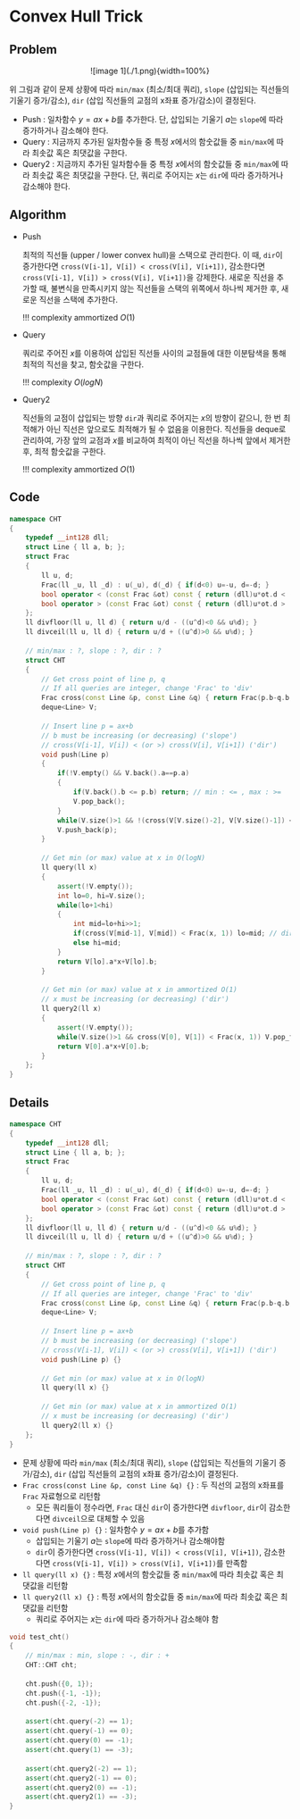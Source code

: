 # Convex Hull Trick

## Problem

<center>
![image 1](./1.png){width=100%}
</center>

위 그림과 같이 문제 상황에 따라 `min/max` (최소/최대 쿼리), `slope` (삽입되는 직선들의 기울기 증가/감소), `dir` (삽입 직선들의 교점의 x좌표 증가/감소)이 결정된다.

- Push : 일차함수 $y=ax+b$를 추가한다.
  단, 삽입되는 기울기 $a$는 `slope`에 따라 증가하거나 감소해야 한다.
- Query : 지금까지 추가된 일차함수들 중 특정 $x$에서의 함숫값들 중 `min/max`에 따라 최솟값 혹은 최댓값을 구한다.
- Query2 : 지금까지 추가된 일차함수들 중 특정 $x$에서의 함숫값들 중 `min/max`에 따라 최솟값 혹은 최댓값을 구한다.
  단, 쿼리로 주어지는 $x$는 `dir`에 따라 증가하거나 감소해야 한다.

## Algorithm

- Push

    최적의 직선들 (upper / lower convex hull)을 스택으로 관리한다.
    이 때, `dir`이 증가한다면 `cross(V[i-1], V[i]) < cross(V[i], V[i+1])`, 감소한다면 `cross(V[i-1], V[i]) > cross(V[i], V[i+1])`을 강제한다.
    새로운 직선을 추가할 때, 불변식을 만족시키지 않는 직선들을 스택의 위쪽에서 하나씩 제거한 후, 새로운 직선을 스택에 추가한다.

    !!! complexity
        ammortized $O(1)$

- Query

    쿼리로 주어진 $x$를 이용하여 삽입된 직선들 사이의 교점들에 대한 이분탐색을 통해 최적의 직선을 찾고, 함숫값을 구한다.
    
    !!! complexity
        $O(logN)$

- Query2

    직선들의 교점이 삽입되는 방향 `dir`과 쿼리로 주어지는 $x$의 방향이 같으니, 한 번 최적해가 아닌 직선은 앞으로도 최적해가 될 수 없음을 이용한다.
    직선들을 deque로 관리하여, 가장 앞의 교점과 $x$를 비교하여 최적이 아닌 직선을 하나씩 앞에서 제거한 후, 최적 함숫값을 구한다.
    
    !!! complexity
        ammortized $O(1)$

## Code

``` cpp linenums="1" title="cht.cpp"
namespace CHT
{
    typedef __int128 dll;
    struct Line { ll a, b; };
    struct Frac
    {
        ll u, d;
        Frac(ll _u, ll _d) : u(_u), d(_d) { if(d<0) u=-u, d=-d; }
        bool operator < (const Frac &ot) const { return (dll)u*ot.d < (dll)ot.u*d; }
        bool operator > (const Frac &ot) const { return (dll)u*ot.d > (dll)ot.u*d; }
    };
    ll divfloor(ll u, ll d) { return u/d - ((u^d)<0 && u%d); }
    ll divceil(ll u, ll d) { return u/d + ((u^d)>0 && u%d); }

    // min/max : ?, slope : ?, dir : ?
    struct CHT
    {
        // Get cross point of line p, q
        // If all queries are integer, change 'Frac' to 'div'
        Frac cross(const Line &p, const Line &q) { return Frac(p.b-q.b, q.a-p.a); } // dir + : divfloor, dir - : divceil
        deque<Line> V;
    
        // Insert line p = ax+b
        // b must be increasing (or decreasing) ('slope')
        // cross(V[i-1], V[i]) < (or >) cross(V[i], V[i+1]) ('dir')
        void push(Line p)
        {
            if(!V.empty() && V.back().a==p.a)
            {
                if(V.back().b <= p.b) return; // min : <= , max : >=
                V.pop_back();
            }
            while(V.size()>1 && !(cross(V[V.size()-2], V[V.size()-1]) < cross(V[V.size()-1], p))) V.pop_back(); // dir + : <, dir - : >
            V.push_back(p);
        }
    
        // Get min (or max) value at x in O(logN)
        ll query(ll x)
        {
            assert(!V.empty());
            int lo=0, hi=V.size();
            while(lo+1<hi)
            {
                int mid=lo+hi>>1;
                if(cross(V[mid-1], V[mid]) < Frac(x, 1)) lo=mid; // dir + : <, dir - : >
                else hi=mid;
            }
            return V[lo].a*x+V[lo].b;
        }
    
        // Get min (or max) value at x in ammortized O(1)
        // x must be increasing (or decreasing) ('dir')
        ll query2(ll x)
        {
            assert(!V.empty());
            while(V.size()>1 && cross(V[0], V[1]) < Frac(x, 1)) V.pop_front(); // dir + : <, dir - : >
            return V[0].a*x+V[0].b;
        }
    };
}
```

## Details

``` cpp linenums="1" title="template"
namespace CHT
{
    typedef __int128 dll;
    struct Line { ll a, b; };
    struct Frac
    {
        ll u, d;
        Frac(ll _u, ll _d) : u(_u), d(_d) { if(d<0) u=-u, d=-d; }
        bool operator < (const Frac &ot) const { return (dll)u*ot.d < (dll)ot.u*d; }
        bool operator > (const Frac &ot) const { return (dll)u*ot.d > (dll)ot.u*d; }
    };
    ll divfloor(ll u, ll d) { return u/d - ((u^d)<0 && u%d); }
    ll divceil(ll u, ll d) { return u/d + ((u^d)>0 && u%d); }

    // min/max : ?, slope : ?, dir : ?
    struct CHT
    {
        // Get cross point of line p, q
        // If all queries are integer, change 'Frac' to 'div'
        Frac cross(const Line &p, const Line &q) { return Frac(p.b-q.b, q.a-p.a); } // dir + : divfloor, dir - : divceil
        deque<Line> V;
    
        // Insert line p = ax+b
        // b must be increasing (or decreasing) ('slope')
        // cross(V[i-1], V[i]) < (or >) cross(V[i], V[i+1]) ('dir')
        void push(Line p) {}
    
        // Get min (or max) value at x in O(logN)
        ll query(ll x) {}
    
        // Get min (or max) value at x in ammortized O(1)
        // x must be increasing (or decreasing) ('dir')
        ll query2(ll x) {}
    };
}
```

- 문제 상황에 따라 `min/max` (최소/최대 쿼리), `slope` (삽입되는 직선들의 기울기 증가/감소), `dir` (삽입 직선들의 교점의 x좌표 증가/감소)이 결정된다.
- `Frac cross(const Line &p, const Line &q) {}` : 두 직선의 교점의 x좌표를 `Frac` 자료형으로 리턴함
    - 모든 쿼리들이 정수라면, `Frac` 대신 `dir`이 증가한다면 `divfloor`, `dir`이 감소한다면 `divceil`으로 대체할 수 있음
- `void push(Line p) {}` : 일차함수 $y=ax+b$를 추가함
    - 삽입되는 기울기 $a$는 `slope`에 따라 증가하거나 감소해야함
    - `dir`이 증가한다면 `cross(V[i-1], V[i]) < cross(V[i], V[i+1])`, 감소한다면 `cross(V[i-1], V[i]) > cross(V[i], V[i+1])`를 만족함
- `ll query(ll x) {}` : 특정 $x$에서의 함숫값들 중 `min/max`에 따라 최솟값 혹은 최댓값을 리턴함
- `ll query2(ll x) {}` : 특정 $x$에서의 함숫값들 중 `min/max`에 따라 최솟값 혹은 최댓값을 리턴함
    - 쿼리로 주어지는 $x$는 `dir`에 따라 증가하거나 감소해야 함

``` cpp linenums="1" title="example"
void test_cht()
{
    // min/max : min, slope : -, dir : +
    CHT::CHT cht;
    
    cht.push({0, 1});
    cht.push({-1, -1});
    cht.push({-2, -1});

    assert(cht.query(-2) == 1);
    assert(cht.query(-1) == 0);
    assert(cht.query(0) == -1);
    assert(cht.query(1) == -3);
    
    assert(cht.query2(-2) == 1);
    assert(cht.query2(-1) == 0);
    assert(cht.query2(0) == -1);
    assert(cht.query2(1) == -3);
}
```